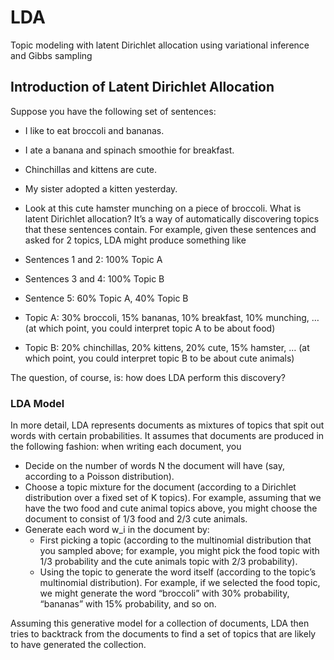 # LDA
Topic modeling with latent Dirichlet allocation using variational inference and Gibbs sampling


## Introduction of Latent Dirichlet Allocation
Suppose you have the following set of sentences:

* I like to eat broccoli and bananas.
* I ate a banana and spinach smoothie for breakfast.
* Chinchillas and kittens are cute.
* My sister adopted a kitten yesterday.
* Look at this cute hamster munching on a piece of broccoli.
What is latent Dirichlet allocation? It’s a way of automatically discovering topics that these sentences contain. For example, given these sentences and asked for 2 topics, LDA might produce something like

* Sentences 1 and 2: 100% Topic A
* Sentences 3 and 4: 100% Topic B
* Sentence 5: 60% Topic A, 40% Topic B
* Topic A: 30% broccoli, 15% bananas, 10% breakfast, 10% munching, … (at which point, you could interpret topic A to be about food)
* Topic B: 20% chinchillas, 20% kittens, 20% cute, 15% hamster, … (at which point, you could interpret topic B to be about cute animals)

The question, of course, is: how does LDA perform this discovery?

### LDA Model
In more detail, LDA represents documents as mixtures of topics that spit out words with certain probabilities. It assumes that documents are produced in the following fashion: when writing each document, you 
* Decide on the number of words N the document will have (say, according to a Poisson distribution).
* Choose a topic mixture for the document (according to a Dirichlet distribution over a fixed set of K topics). For example, assuming that we have the two food and cute animal topics above, you might choose the document to consist of 1/3 food and 2/3 cute animals.
* Generate each word w_i in the document by:
	* First picking a topic (according to the multinomial distribution that you sampled above; for example, you might pick the food topic with 1/3 probability and the cute animals topic with 2/3 probability).
	* Using the topic to generate the word itself (according to the topic’s multinomial distribution). For example, if we selected the food topic, we might generate the word “broccoli” with 30% probability, “bananas” with 15% probability, and so on.

Assuming this generative model for a collection of documents, LDA then tries to backtrack from the documents to find a set of topics that are likely to have generated the collection.
